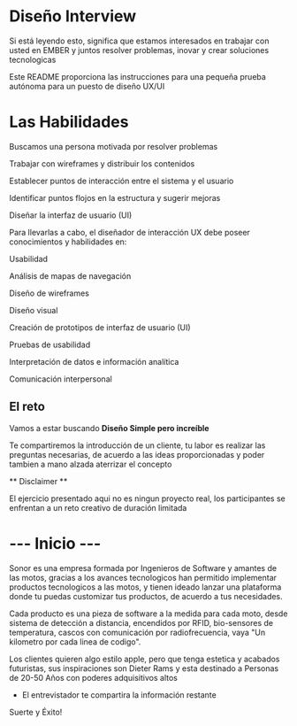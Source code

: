 #  Diseño Interview

Si está leyendo esto, significa que estamos interesados en trabajar con usted en EMBER y juntos resolver problemas, inovar y crear soluciones tecnologicas

Este README proporciona las instrucciones para una pequeña prueba autónoma para un puesto de diseño UX/UI


# Las Habilidades

Buscamos una persona motivada por resolver problemas 

Trabajar con wireframes y distribuir los contenidos

Establecer puntos de interacción entre el sistema y el usuario

Identificar puntos flojos en la estructura y sugerir mejoras

Diseñar la interfaz de usuario (UI)

Para llevarlas a cabo, el diseñador de interacción UX debe poseer conocimientos y habilidades en:

Usabilidad

Análisis de mapas de navegación

Diseño de wireframes

Diseño visual

Creación de prototipos de interfaz de usuario (UI)

Pruebas de usabilidad

Interpretación de datos e información analítica

Comunicación interpersonal

## El reto

Vamos a estar buscando **Diseño Simple pero increíble** 

Te compartiremos la introducción de un cliente, tu labor es realizar las preguntas necesarias, de acuerdo a las ideas proporcionadas y poder tambien a mano alzada aterrizar el concepto



** Disclaimer ** 

El ejercicio presentado aqui no es ningun proyecto real, los participantes se enfrentan a un reto creativo de duración limitada

# --- Inicio ---

Sonor es una empresa formada por Ingenieros de Software  y amantes de las motos, gracias a los avances tecnologicos han permitido implementar productos tecnologicos a las motos, y tienen ideado lanzar una plataforma donde tu puedas customizar tus productos, de acuerdo a tus necesidades.

Cada producto es una pieza de software a la medida para cada moto, desde sistema de detección a distancia, encendidos por RFID, bio-sensores de temperatura, cascos con comunicación por radiofrecuencia, vaya "Un kilometro por cada linea de codigo".


Los clientes quieren algo estilo apple, pero que tenga estetica y acabados futuristas, sus inspiraciones son Dieter Rams y esta destinado a Personas de 20-50 Años con poderes adquisitivos altos


- El entrevistador te compartira la información restante


Suerte y Éxito!
